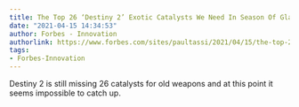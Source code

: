 ```yaml
---
title: The Top 26 ‘Destiny 2’ Exotic Catalysts We Need In Season Of Glass
date: "2021-04-15 14:34:53"
author: Forbes - Innovation
authorlink: https://www.forbes.com/sites/paultassi/2021/04/15/the-top-26-destiny-2-exotic-catalysts-we-need-in-season-of-glass/
tags:
- Forbes-Innovation
---
```

Destiny 2 is still missing 26 catalysts for old weapons and at this point it seems impossible to catch up.